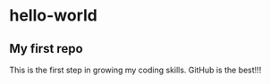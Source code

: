 # hello-world
My first repo
------

This is the first step in growing my coding skills. GitHub is the best!!!
